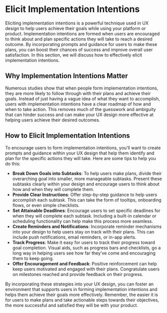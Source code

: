 # Elicit Implementation Intentions

Eliciting implementation intentions is a powerful technique used in UX design to help users achieve their goals while using your platform or product. Implementation intentions are formed when users are encouraged to think about and plan specific actions they will take to reach a desired outcome. By incorporating prompts and guidance for users to make these plans, you can boost their chances of success and improve overall user satisfaction. In this section, we will discuss how to effectively elicit implementation intentions.

## Why Implementation Intentions Matter

Numerous studies show that when people form implementation intentions, they are more likely to follow through with their plans and achieve their goals. Instead of just having a vague idea of what they want to accomplish, users with implementation intentions have a clear roadmap of how and when to take action. This removes much of the guesswork and ambiguity that can hinder success and can make your UX design more effective at helping users achieve their desired outcomes.

## How to Elicit Implementation Intentions

To encourage users to form implementation intentions, you’ll want to create prompts and guidance within your UX design that help them identify and plan for the specific actions they will take. Here are some tips to help you do this:

- **Break Down Goals into Subtasks**: To help users make plans, divide their overarching goal into smaller, more manageable subtasks. Present these subtasks clearly within your design and encourage users to think about how and when they will complete them.
- **Provide Clear Instructions**: Offer step-by-step guidance to help users accomplish each subtask. This can take the form of tooltips, onboarding flows, or even simple checklists.
- **Set Attainable Deadlines**: Encourage users to set specific deadlines for when they will complete each subtask. Including a built-in calendar or scheduling functionality can help make this process more seamless.
- **Create Reminders and Notifications**: Incorporate reminder mechanisms into your design to help users stay on track with their plans. This can include push notifications, email reminders, or in-app alerts.
- **Track Progress**: Make it easy for users to track their progress toward goal completion. Visual aids, such as progress bars and checklists, go a long way in helping users see how far they’ve come and encouraging them to keep going.
- **Offer Encouragement and Feedback**: Positive reinforcement can help keep users motivated and engaged with their plans. Congratulate users on milestones reached and provide feedback on their progress.

By incorporating these strategies into your UX design, you can foster an environment that supports users in forming implementation intentions and helps them achieve their goals more effectively. Remember, the easier it is for users to make plans and take actionable steps towards their objectives, the more successful and satisfied they will be with your product.

